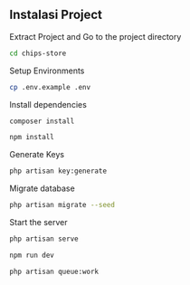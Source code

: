 ## Instalasi Project

Extract Project and Go to the project directory

```bash
cd chips-store
```
Setup Environments

```bash
cp .env.example .env
```
Install dependencies

```bash
composer install
```
```bash
npm install
```
Generate Keys

```bash
php artisan key:generate
```
Migrate database

```bash
php artisan migrate --seed
```
Start the server

```bash
php artisan serve
```
```bash
npm run dev
```
```bash
php artisan queue:work
```